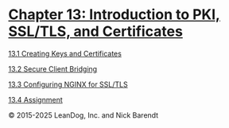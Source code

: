 # [Chapter 13: Introduction to PKI, SSL/TLS, and Certificates](13.md)

[13.1 Creating Keys and Certificates](13.1_Create_Keys_and_Certs/README.md)

[13.2 Secure Client Bridging](13.2_Secure_Client_Bridging/README.md)

[13.3 Configuring NGINX for SSL/TLS](13.3_Configuring_NGINX_for_SSL_TLS/README.md)

[13.4 Assignment](13.4_Assignment/README.md)

&copy; 2015-2025 LeanDog, Inc. and Nick Barendt
